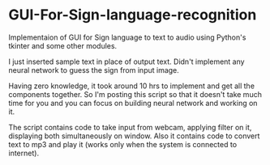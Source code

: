 # GUI-For-Sign-language-recognition
Implementaion of GUI for Sign language to text to audio using Python's tkinter and some other modules.

I just inserted sample text in place of output text. Didn't implement any neural network to guess the sign from input image. 

Having zero knowledge, it took around 10 hrs to implement and get all the components together. So I'm posting this script so that it doesn't take much time for you and you can focus on building neural network and working on it. 

The script contains code to take input from webcam, applying filter on it, displaying both simultaneously on window. Also it contains code to convert text to mp3 and play it (works only when the system is connected to internet).
